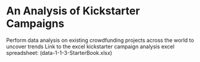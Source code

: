 # An Analysis of Kickstarter Campaigns
Perform data analysis on existing crowdfunding projects across the world to uncover trends
Link to the excel kickstarter campaign analysis excel spreadsheet: (data-1-1-3-StarterBook.xlsx)
